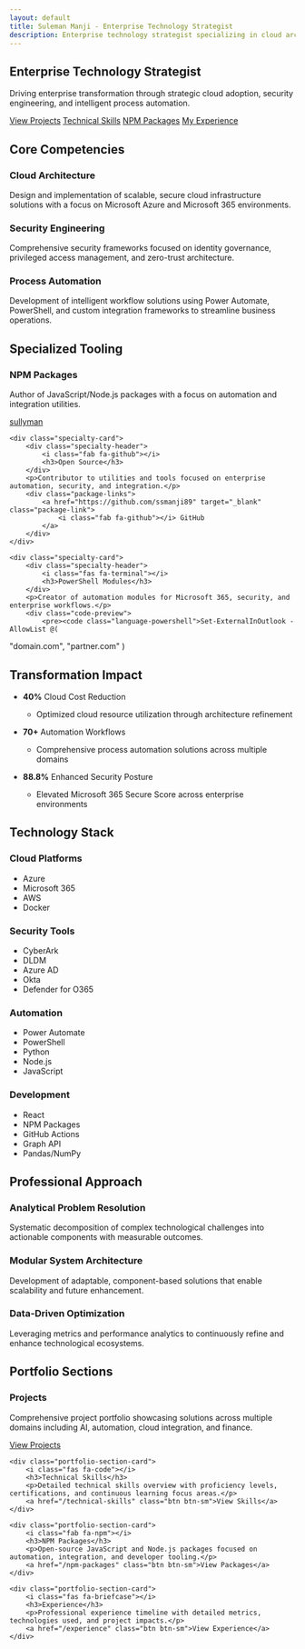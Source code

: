 ```yaml
---
layout: default
title: Suleman Manji - Enterprise Technology Strategist
description: Enterprise technology strategist specializing in cloud architecture, security engineering, and process automation.
---
```


## Enterprise Technology Strategist

Driving enterprise transformation through strategic cloud adoption, security engineering, and intelligent process automation.

<div class="cta-buttons">
    <a href="/projects" class="btn">View Projects</a>
    <a href="/technical-skills" class="btn btn-primary">Technical Skills</a>
    <a href="/npm-packages" class="btn btn-outline">NPM Packages</a>
    <a href="/experience" class="btn btn-outline">My Experience</a>
</div>

## Core Competencies

### <i class="fas fa-cloud"></i> Cloud Architecture
Design and implementation of scalable, secure cloud infrastructure solutions with a focus on Microsoft Azure and Microsoft 365 environments.

### <i class="fas fa-shield-alt"></i> Security Engineering
Comprehensive security frameworks focused on identity governance, privileged access management, and zero-trust architecture.

### <i class="fas fa-cogs"></i> Process Automation
Development of intelligent workflow solutions using Power Automate, PowerShell, and custom integration frameworks to streamline business operations.

## Specialized Tooling

<div class="specialties-grid">
    <div class="specialty-card">
        <div class="specialty-header">
            <i class="fab fa-npm"></i>
            <h3>NPM Packages</h3>
        </div>
        <p>Author of JavaScript/Node.js packages with a focus on automation and integration utilities.</p>
        <div class="package-links">
            <a href="https://www.npmjs.com/~sullyman" target="_blank" class="package-link">
                <i class="fab fa-npm"></i> sullyman
            </a>
        </div>
    </div>
    
    <div class="specialty-card">
        <div class="specialty-header">
            <i class="fab fa-github"></i>
            <h3>Open Source</h3>
        </div>
        <p>Contributor to utilities and tools focused on enterprise automation, security, and integration.</p>
        <div class="package-links">
            <a href="https://github.com/ssmanji89" target="_blank" class="package-link">
                <i class="fab fa-github"></i> GitHub
            </a>
        </div>
    </div>
    
    <div class="specialty-card">
        <div class="specialty-header">
            <i class="fas fa-terminal"></i>
            <h3>PowerShell Modules</h3>
        </div>
        <p>Creator of automation modules for Microsoft 365, security, and enterprise workflows.</p>
        <div class="code-preview">
            <pre><code class="language-powershell">Set-ExternalInOutlook -AllowList @(
  "domain.com",
  "partner.com"
)</code></pre>
        </div>
    </div>
</div>

## Transformation Impact

- **40%** Cloud Cost Reduction
  - Optimized cloud resource utilization through architecture refinement

- **70+** Automation Workflows
  - Comprehensive process automation solutions across multiple domains

- **88.8%** Enhanced Security Posture
  - Elevated Microsoft 365 Secure Score across enterprise environments

## Technology Stack

### Cloud Platforms
- <i class="fab fa-microsoft"></i> Azure
- <i class="fas fa-cloud"></i> Microsoft 365
- <i class="fab fa-aws"></i> AWS
- <i class="fab fa-docker"></i> Docker

### Security Tools
- <i class="fas fa-shield-alt"></i> CyberArk
- <i class="fas fa-user-shield"></i> DLDM
- <i class="fas fa-lock"></i> Azure AD
- <i class="fas fa-key"></i> Okta
- <i class="fas fa-shield-virus"></i> Defender for O365

### Automation
- <i class="fas fa-cogs"></i> Power Automate
- <i class="fas fa-terminal"></i> PowerShell
- <i class="fas fa-code"></i> Python
- <i class="fab fa-node-js"></i> Node.js
- <i class="fab fa-js"></i> JavaScript

### Development
- <i class="fab fa-react"></i> React
- <i class="fab fa-npm"></i> NPM Packages
- <i class="fab fa-github"></i> GitHub Actions
- <i class="fab fa-microsoft"></i> Graph API
- <i class="fab fa-python"></i> Pandas/NumPy

## Professional Approach

### Analytical Problem Resolution
Systematic decomposition of complex technological challenges into actionable components with measurable outcomes.

### Modular System Architecture
Development of adaptable, component-based solutions that enable scalability and future enhancement.

### Data-Driven Optimization
Leveraging metrics and performance analytics to continuously refine and enhance technological ecosystems.

## Portfolio Sections

<div class="portfolio-sections">
    <div class="portfolio-section-card">
        <i class="fas fa-code-branch"></i>
        <h3>Projects</h3>
        <p>Comprehensive project portfolio showcasing solutions across multiple domains including AI, automation, cloud integration, and finance.</p>
        <a href="/projects" class="btn btn-sm">View Projects</a>
    </div>
    
    <div class="portfolio-section-card">
        <i class="fas fa-code"></i>
        <h3>Technical Skills</h3>
        <p>Detailed technical skills overview with proficiency levels, certifications, and continuous learning focus areas.</p>
        <a href="/technical-skills" class="btn btn-sm">View Skills</a>
    </div>
    
    <div class="portfolio-section-card">
        <i class="fab fa-npm"></i>
        <h3>NPM Packages</h3>
        <p>Open-source JavaScript and Node.js packages focused on automation, integration, and developer tooling.</p>
        <a href="/npm-packages" class="btn btn-sm">View Packages</a>
    </div>
    
    <div class="portfolio-section-card">
        <i class="fas fa-briefcase"></i>
        <h3>Experience</h3>
        <p>Professional experience timeline with detailed metrics, technologies used, and project impacts.</p>
        <a href="/experience" class="btn btn-sm">View Experience</a>
    </div>
</div>